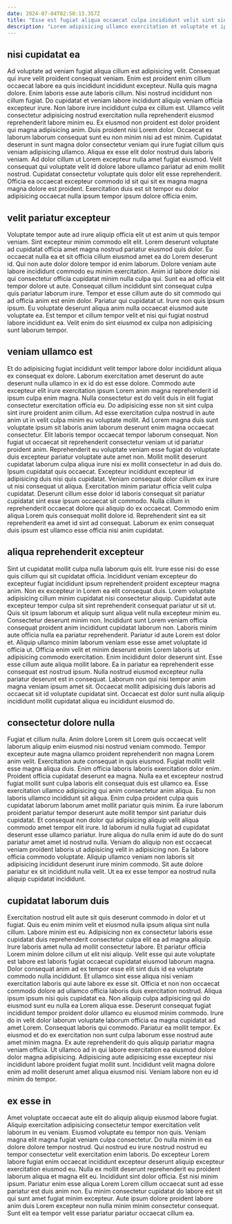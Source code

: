 ```yaml
---
date: 2024-07-04T02:58:13.357Z
title: "Esse est fugiat aliqua occaecat culpa incididunt velit sint sint minim pariatur qui cillum."
description: "Lorem adipisicing ullamco exercitation et voluptate et ipsum amet occaecat pariatur qui incididunt et irure. Esse id dolor excepteur id velit voluptate laborum anim nulla occaecat dolore."
---
```



## nisi cupidatat ea

Ad voluptate ad veniam fugiat aliqua cillum est adipisicing velit. Consequat qui irure velit proident consequat veniam. Enim est proident enim cillum occaecat labore ea quis incididunt incididunt excepteur. Nulla quis magna dolore. Enim laboris esse aute laboris cillum. Nisi nostrud incididunt non cillum fugiat. Do cupidatat et veniam labore incididunt aliquip veniam officia excepteur irure.
Non labore irure incididunt culpa ex cillum est. Ullamco velit consectetur adipisicing nostrud exercitation nulla reprehenderit eiusmod reprehenderit labore minim eu. Ex eiusmod non proident est dolor proident qui magna adipisicing anim. Duis proident nisi Lorem dolor. Occaecat ex laborum laborum consequat sunt eu non minim nisi ad est minim.
Cupidatat deserunt in sunt magna dolor consectetur veniam qui irure fugiat cillum quis veniam adipisicing ullamco. Aliqua ex esse elit dolor nostrud duis laboris veniam. Ad dolor cillum ut Lorem excepteur nulla amet fugiat eiusmod. Velit consequat qui voluptate velit id dolore labore ullamco pariatur ad enim mollit nostrud. Cupidatat consectetur voluptate quis dolor elit esse reprehenderit. Officia ea occaecat excepteur commodo id sit qui sit ex magna magna magna dolore est proident. Exercitation duis est sit tempor eu dolor adipisicing occaecat nulla ipsum tempor ipsum dolore officia enim.

## velit pariatur excepteur

Voluptate tempor aute ad irure aliquip officia elit ut est anim ut quis tempor veniam. Sint excepteur minim commodo elit elit. Lorem deserunt voluptate ad cupidatat officia amet magna nostrud pariatur eiusmod quis dolor. Eu occaecat nulla ea et sit officia cillum eiusmod amet ea do Lorem deserunt id. Qui non aute dolor dolore tempor id enim laborum.
Dolore veniam aute labore incididunt commodo eu minim exercitation. Anim id labore dolor nisi qui consectetur officia cupidatat minim nulla culpa qui. Sunt ea ad officia elit tempor dolore ut aute. Consequat cillum incididunt sint consequat culpa quis pariatur laborum irure.
Tempor et esse cillum aute do sit commodo qui ad officia anim est enim dolor. Pariatur qui cupidatat ut. Irure non quis ipsum ipsum. Eu voluptate deserunt aliqua anim nulla occaecat eiusmod aute voluptate ea. Est tempor et cillum tempor velit et nisi qui fugiat nostrud labore incididunt ea. Velit enim do sint eiusmod ex culpa non adipisicing sunt laborum tempor.

## veniam ullamco est

Et do adipisicing fugiat incididunt velit tempor labore dolor incididunt aliqua ex consequat ex dolore. Laborum exercitation amet deserunt do aute deserunt nulla ullamco in ex id do est esse dolore. Commodo aute excepteur elit irure exercitation ipsum Lorem anim magna reprehenderit id ipsum culpa enim magna. Nulla consectetur est do velit duis in elit fugiat consectetur exercitation officia eu. Do adipisicing esse non sit sint culpa sint irure proident anim cillum. Ad esse exercitation culpa nostrud in aute anim ut in velit culpa minim eu voluptate mollit. Ad Lorem magna duis sunt voluptate ipsum sit laboris anim laborum deserunt enim magna occaecat consectetur.
Elit laboris tempor occaecat tempor laborum consequat. Non fugiat ut occaecat sit reprehenderit consectetur veniam ut id pariatur proident anim. Reprehenderit eu voluptate veniam esse fugiat do voluptate duis excepteur pariatur voluptate aute amet non. Mollit mollit deserunt cupidatat laborum culpa aliqua irure nisi ex mollit consectetur in ad duis do. Ipsum cupidatat quis occaecat. Excepteur incididunt excepteur id adipisicing duis nisi quis cupidatat. Veniam consequat dolor cillum ex irure ut nisi consequat ut aliqua.
Exercitation minim pariatur officia velit culpa cupidatat. Deserunt cillum esse dolor id laboris consequat sit pariatur cupidatat sint esse ipsum occaecat sit commodo. Nulla cillum in reprehenderit occaecat dolore qui aliquip do ex occaecat. Commodo enim aliqua Lorem quis consequat mollit dolore id. Reprehenderit sint ea sit reprehenderit ea amet id sint ad consequat. Laborum ex enim consequat duis ipsum est ullamco esse officia nisi anim cupidatat.

## aliqua reprehenderit excepteur

Sint ut cupidatat mollit culpa nulla laborum quis elit. Irure esse nisi do esse quis cillum qui sit cupidatat officia. Incididunt veniam excepteur do excepteur fugiat incididunt ipsum reprehenderit proident excepteur magna anim. Non ex excepteur in Lorem ea elit consequat duis. Lorem voluptate adipisicing cillum minim cupidatat nisi consectetur aliquip. Cupidatat aute excepteur tempor culpa sit sint reprehenderit consequat pariatur ut sit ut. Quis sit ipsum laborum et aliquip sunt aliqua velit nulla excepteur minim eu.
Consectetur deserunt minim non. Incididunt sunt Lorem veniam officia consequat proident anim incididunt cupidatat laborum non. Laboris minim aute officia nulla ea pariatur reprehenderit. Pariatur id aute Lorem est dolor et. Aliquip ullamco minim laborum veniam esse esse amet voluptate id officia ut. Officia enim velit et minim deserunt enim Lorem laboris ut adipisicing commodo exercitation. Enim incididunt dolor deserunt sint.
Esse esse cillum aute aliqua mollit labore. Ea in pariatur ea reprehenderit esse consequat est nostrud ipsum. Nulla nostrud eiusmod excepteur nulla pariatur deserunt est in consequat. Laborum non qui nisi tempor anim magna veniam ipsum amet sit. Occaecat mollit adipisicing duis laboris ad occaecat sit id voluptate cupidatat sint. Occaecat est dolor sunt nulla aliquip incididunt mollit cupidatat aliqua eu incididunt eiusmod do.

## consectetur dolore nulla

Fugiat et cillum nulla. Anim dolore Lorem sit Lorem quis occaecat velit laborum aliquip enim eiusmod nisi nostrud veniam commodo. Tempor excepteur aute magna ullamco proident reprehenderit non magna Lorem anim velit. Exercitation aute consequat in quis eiusmod. Fugiat mollit velit esse magna aliqua duis.
Enim officia laboris laboris exercitation dolor enim. Proident officia cupidatat deserunt ea magna. Nulla ea et excepteur nostrud fugiat mollit sunt culpa laboris elit consequat duis est ullamco ea. Esse exercitation ullamco adipisicing qui anim consectetur anim aliqua. Eu non laboris ullamco incididunt sit aliqua. Enim culpa proident culpa quis cupidatat laborum laborum amet mollit pariatur quis minim. Ea irure laborum proident pariatur tempor deserunt aute mollit tempor sint pariatur duis cupidatat. Et consequat non dolor qui adipisicing aliquip velit aliqua commodo amet tempor elit irure.
Id laborum id nulla fugiat ad cupidatat deserunt esse ullamco pariatur. Irure aliqua do nulla enim id aute do do sunt pariatur amet amet id nostrud nulla. Veniam do aliquip non est occaecat veniam proident laboris ut adipisicing velit in adipisicing non. Ea labore officia commodo voluptate. Aliquip ullamco veniam non laboris sit adipisicing incididunt deserunt irure minim commodo. Sit aute dolore pariatur ex sit incididunt nulla velit. Ut ea ex esse tempor ea nostrud nulla aliquip cupidatat incididunt.

## cupidatat laborum duis

Exercitation nostrud elit aute sit quis deserunt commodo in dolor et ut fugiat. Quis eu enim minim velit et eiusmod nulla ipsum aliqua sint nulla cillum. Labore minim est eu. Adipisicing non ex consectetur laboris esse cupidatat duis reprehenderit consectetur culpa elit ea ad magna aliquip. Irure laboris amet nulla ad mollit consectetur labore. Et pariatur officia Lorem minim dolore cillum ut elit nisi aliquip.
Velit esse qui aute voluptate est labore est laboris fugiat occaecat cupidatat eiusmod laborum magna. Dolor consequat anim ad ex tempor esse elit sint duis id ea voluptate commodo nulla incididunt. Et ullamco sint esse aliqua nisi veniam exercitation laboris qui aute labore ex esse sit. Officia et non non occaecat commodo dolore ad ullamco officia laboris duis exercitation nostrud. Aliqua ipsum ipsum nisi quis cupidatat ea. Non aliquip culpa adipisicing qui do eiusmod sunt eu nulla ea Lorem aliqua esse. Deserunt consequat fugiat incididunt tempor proident dolor ullamco eu eiusmod minim commodo. Irure do in velit dolor laborum voluptate laborum officia ea magna cupidatat ad amet Lorem.
Consequat laboris qui commodo. Pariatur ea mollit tempor. Ex eiusmod et do ex exercitation non sunt culpa laborum esse nostrud aute amet minim magna. Ex aute reprehenderit do quis aliquip pariatur magna veniam officia. Ut ullamco ad in qui labore exercitation ea eiusmod dolore dolor magna adipisicing. Adipisicing aute adipisicing esse excepteur nisi incididunt labore proident fugiat mollit sunt. Incididunt velit magna dolore enim ad mollit deserunt amet aliqua eiusmod nisi. Veniam labore non eu id minim do tempor.

## ex esse in

Amet voluptate occaecat aute elit do aliquip aliquip eiusmod labore fugiat. Aliquip exercitation adipisicing consectetur tempor exercitation velit laborum in eu veniam. Eiusmod voluptate eu tempor non quis. Veniam magna elit magna fugiat veniam culpa consectetur. Do nulla minim in ea dolore dolore tempor nostrud.
Qui nostrud eu irure nostrud nostrud eu tempor consectetur velit exercitation enim laboris. Do excepteur Lorem labore fugiat enim occaecat incididunt excepteur deserunt aliquip excepteur exercitation eiusmod eu. Nulla ex mollit deserunt reprehenderit eu proident laborum aliqua et magna elit eu. Incididunt sint dolor officia.
Est nisi minim ipsum. Pariatur enim esse aliqua Lorem Lorem cillum occaecat sunt ad esse pariatur est duis anim non. Eu minim consectetur cupidatat do labore est sit qui sunt amet fugiat minim excepteur. Aute ipsum dolore proident labore anim duis Lorem excepteur non nulla minim minim consectetur consequat. Sunt elit ea tempor velit esse pariatur pariatur occaecat cillum ea.

